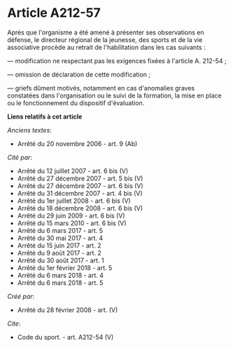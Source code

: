 # Article A212-57

Après que l'organisme a été amené à présenter ses observations en défense, le directeur régional de la jeunesse, des sports
et de la vie associative procède au retrait de l'habilitation dans les cas suivants : 

― modification ne respectant pas les exigences fixées à l'article A. 212-54 ; 

― omission de déclaration de cette modification ; 

― griefs dûment motivés, notamment en cas d'anomalies graves constatées dans l'organisation ou le suivi de la formation, la
mise en place ou le fonctionnement du dispositif d'évaluation.

**Liens relatifs à cet article**

_Anciens textes_:

  - Arrêté du 20 novembre 2006 - art. 9 (Ab)

_Cité par_:

  - Arrêté du 12 juillet 2007 - art. 6 bis (V)
  - Arrêté du 27 décembre 2007 - art. 5 bis (V)
  - Arrêté du 27 décembre 2007 - art. 6 bis (V)
  - Arrêté du 31 décembre 2007 - art. 4 bis (V)
  - Arrêté du 1er juillet 2008 - art. 6 bis (V)
  - Arrêté du 18 décembre 2008 - art. 6 bis (V)
  - Arrêté du 29 juin 2009 - art. 6 bis (V)
  - Arrêté du 15 mars 2010 - art. 6 bis (V)
  - Arrêté du 6 mars 2017 - art. 5
  - Arrêté du 30 mai 2017 - art. 4
  - Arrêté du 15 juin 2017 - art. 2
  - Arrêté du 9 août 2017 - art. 2
  - Arrêté du 30 août 2017 - art. 1
  - Arrêté du 1er février 2018 - art. 5
  - Arrêté du 6 mars 2018 - art. 4
  - Arrêté du 6 mars 2018 - art. 5

_Créé par_:

  - Arrêté du 28 février 2008 - art. (V)

_Cite_:

  - Code du sport. - art. A212-54 (V)
